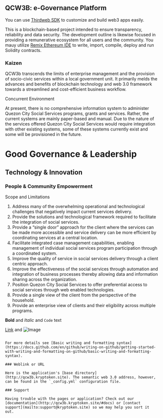 ## QCW3B: e-Governance Platform 

You can use [Thirdweb SDK](https://thirdweb.com) to customize and build web3 apps easily.

This is a blockchain-based project intended to ensure transparency, reliability and data security. The development outline is likewise focused in providing a remunerative ecosystem for all users and the community. You mauy utilize [Remix Ethereum IDE](https://remix.ethereum.org/) to write, import, compile, deploy and run Solidity contracts.

### Kaizen 
 
QCW3b transcends the limits of enterprise management and the provision of socio-civic services within a local government unit. It primarily melds the advances and benefits of blockchain technology and web 3.0 framework towards a streamlined and cost-efficient business workflow.

Concurrent Environment

At present, there is no comprehensive information system to administer Quezon City Social Services programs, grants and services. Rather, the current systems are mainly paper-based and manual. Due to the nature of the services offered Quezon City Social Services would require integration with other existing systems, some of these systems currently exist and some will be provisioned in the future.


# Good Governance & Leadership
## Technology & Innovation
### People & Community Empowerment

Scope and Limitations

1. Address many of the overwhelming operational and technological challenges that negatively impact current services delivery. 
2. Provide the solutions and technological framework required to facilitate the integration of social services. 
3. Provide a “single door” approach for the client where the services can be made more accessible and service delivery can be more efficient by coordinating services at a central location. 
4. Facilitate integrated case management capabilities, enabling management of individual social services program participation through a coordinated system.
5. Improve the quality of service in social services delivery through a client centric approach.
6. Improve the effectiveness of the social services through automation and integration of business processes thereby allowing data and information sharing across the organization. 
7. Position Quezon City Social Services to offer preferential access to social services through web enabled technologies. 
8. Provide a single view of the client from the perspective of the household. 
9. Provide an enterprise view of clients and their eligibility across multiple programs.

**Bold** and _Italic_ and `Code` text

[Link](url) and ![Image](src)
```

For more details see [Basic writing and formatting syntax](https://docs.github.com/en/github/writing-on-github/getting-started-with-writing-and-formatting-on-github/basic-writing-and-formatting-syntax).

### Weblink or URL

Here is the application's [base directory](http://qcw3b.kryptoken.site). The semantic web 3.0 address, however, can be found in the `_config.yml` configuration file.

### Support

Having trouble with the pages or application? Check out our [documentation](http://qcw3b.kryptoken.site/#docs) or [contact support](mailto:support@kryptoken.site) so we may help you sort it out.
